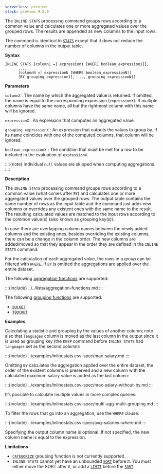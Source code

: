 ```yaml {applies_to}
serverless: preview
stack: preview 9.2.0
```

The `INLINE STATS` processing command groups rows according to a common value
and calculates one or more aggregated values over the grouped rows. The results
are appended as new columns to the input rows.

The command is identical to [`STATS`](/reference/query-languages/esql/commands/stats-by.md) except that it does not reduce
the number of columns in the output table.

**Syntax**

```esql
INLINE STATS [column1 =] expression1 [WHERE boolean_expression1][,
      ...,
      [columnN =] expressionN [WHERE boolean_expressionN]]
      [BY grouping_expression1[, ..., grouping_expressionN]]
```

**Parameters**

`columnX`
:   The name by which the aggregated value is returned. If omitted, the name is
    equal to the corresponding expression (`expressionX`).
    If multiple columns have the same name, all but the rightmost column with this
    name will be ignored.

`expressionX`
:   An expression that computes an aggregated value.

`grouping_expressionX`
:   An expression that outputs the values to group by.
    If its name coincides with one of the computed columns, that column will be ignored.

`boolean_expressionX`
:   The condition that must be met for a row to be included in the evaluation of `expressionX`.

::::{note}
Individual `null` values are skipped when computing aggregations.
::::


**Description**

The `INLINE STATS` processing command groups rows according to a common value
(what comes after `BY`) and calculates one or more aggregated values over the
grouped rows. The output table contains the same number of rows as the input
table and the command just adds new columns or overrides any existent ones with
the same name to the result. The resulting calculated values are matched to the
input rows according to the common value(s) (also known as grouping key(s)).

In case there are overlapping column names between the newly added columns and the
existing ones, besides overriding the existing columns, there can be a change in
the column order. The new columns are added/moved so that they appear in the order
they are defined in the `INLINE STATS` command.

For the calculation of each aggregated value, the rows in a group can be filtered with
`WHERE`. If `BY` is omitted the aggregations are applied over the entire dataset.

The following [aggregation functions](/reference/query-languages/esql/functions-operators/aggregation-functions.md) are supported:

:::{include} ../../lists/aggregation-functions.md
:::

The following [grouping functions](/reference/query-languages/esql/functions-operators/grouping-functions.md) are supported:

* [`BUCKET`](/reference/query-languages/esql/functions-operators/grouping-functions.md#esql-bucket)
* [`TBUCKET`](/reference/query-languages/esql/functions-operators/grouping-functions.md#esql-tbucket)


**Examples**

Calculating a statistic and grouping by the values of another column; note also
that `languages` column is moved as the last column in the output since it is
used as grouping key (the `KEEP` command before `INLINE STATS` had `languages`
set as the second column):

:::{include} ../examples/inlinestats.csv-spec/max-salary.md
:::

Omitting `BY` calculates the aggregation applied over the entire dataset, the
order of the existent columns is preserved and a new column with the calculated
maximum salary value is added as the last column:

:::{include} ../examples/inlinestats.csv-spec/max-salary-without-by.md
:::

It’s possible to calculate multiple values in more complex queries:

:::{include} ../examples/inlinestats.csv-spec/multi-agg-multi-grouping.md
:::

To filter the rows that go into an aggregation, use the `WHERE` clause:

:::{include} ../examples/inlinestats.csv-spec/avg-salaries-where.md
:::

Specifying the output column name is optional. If not specified, the new column
name is equal to the expression.

**Limitations**

- [`CATEGORIZE`](/reference/query-languages/esql/functions-operators/grouping-functions.md#esql-categorize) grouping function is not
currently supported.
- `INLINE STATS` cannot yet have an unbounded [`SORT`](/reference/query-languages/esql/commands/sort.md) before it.
You must either move the SORT after it, or add a [`LIMIT`](/reference/query-languages/esql/commands/limit.md) before the [`SORT`](/reference/query-languages/esql/commands/sort.md).
